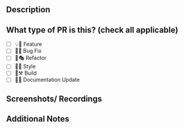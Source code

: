 ## Description

<!-- 
This PR [adds/removes/fixes/replaces] the [feature/bug/etc]. 
-->

## What type of PR is this? (check all applicable)

- [ ] 💡💫 Feature
- [ ] 🐞🐛 Bug Fix
- [ ] 🪸🎭 Refactor
- [ ] 💅🎨 Style
- [ ] 🧰⚒️ Build
- [ ] 📄💾 Documentation Update

## Screenshots/ Recordings

<!---
Include any screenshots or recordings that could be helpful to the reviewers
---->

## Additional Notes
<!-- 
Any additional information that is pertinent to the reviewer(s)
--->

<!--********************************************************************-->

<!--- Before submitting, ensure the following have been completed:

[ ] All necessary reviewers are added
[ ] Title is succinct and descriptive
[ ] If feature: clearly denotes what feature is being added
[ ] If bug fix: clearly denotes issue that is being fixed
[ ] If doc update: denotes what documentation is updated and why
[ ] Code has been tested locally 
[ ] Code adheres to aplicable style guide and best practices

